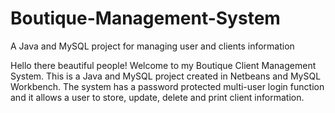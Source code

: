 # Boutique-Management-System
A Java and MySQL project for managing user and clients information

Hello there beautiful people!
Welcome to my Boutique Client Management System.
This is a Java and MySQL project created in Netbeans
and MySQL Workbench. The system has a password
protected multi-user login function and it allows a
user to store, update, delete and print client information.
